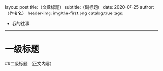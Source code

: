 layout: post
title:（文章标题）
subtitle:（副标题）
date: 2020-07-25
author:（作者名）
header-img: img/the-first.png
catalog:true
tags:   
 - 我的往事 
 ---
 # 一级标题
 ##二级标题
 （正文内容）
